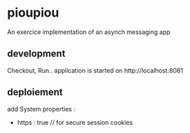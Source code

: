 # pioupiou
An exercice implementation of an asynch messaging app



## development
Checkout, Run.. application is started on http://localhost:8081

## deploiement
add System properties :
- https : true // for secure session cookies